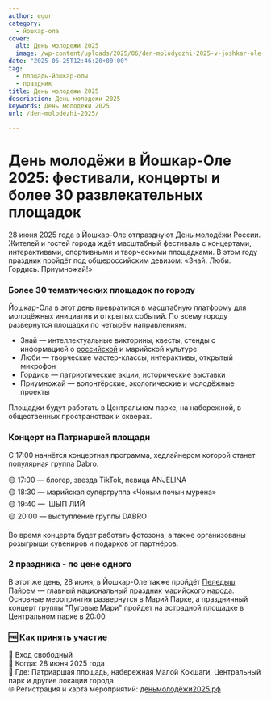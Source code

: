 ```yaml
---
author: egor
category:
  - йошкар-ола
cover:
  alt: День молодежи 2025
  image: /wp-content/uploads/2025/06/den-molodyozhi-2025-v-joshkar-ole-programma-28-iyunya.jpg
date: "2025-06-25T12:46:20+00:00"
tag:
  - площадь-йошкар-олы
  - праздник
title: День молодежи 2025
description: День молодежи 2025
keywords: День молодежи 2025
url: /den-molodezhi-2025/

---
```

# День молодёжи в Йошкар-Оле 2025: фестивали, концерты и более 30 развлекательных площадок

28 июня 2025 года в Йошкар-Оле отпразднуют День молодёжи России. Жителей и гостей города ждёт масштабный фестиваль с концертами, интерактивами, спортивными и творческими площадками. В этом году праздник пройдёт под общероссийским девизом: «Знай. Люби. Гордись. Приумножай!»

### Более 30 тематических площадок по городу

Йошкар-Ола в этот день превратится в масштабную платформу для молодёжных инициатив и открытых событий. По всему городу развернутся площадки по четырём направлениям:

- Знай — интеллектуальные викторины, квесты, стенды с информацией о [российской](/potawatomi/) и марийской культуре
- Люби — творческие мастер-классы, интерактивы, открытый микрофон
- Гордись — патриотические акции, исторические выставки
- Приумножай — волонтёрские, экологические и молодёжные проекты

Площадки будут работать в Центральном парке, на набережной, в общественных пространствах и скверах.

### Концерт на Патриаршей площади

С 17:00 начнётся концертная программа, хедлайнером которой станет популярная группа Dabro.

🟡 17:00 — блогер, звезда TikTok, певица ANJELINA  
🟡 18:30 — марийская супергруппа «Чоным почын мурена»  
🟡 19:40 —  ШЫП ЛИЙ  
🟡 20:00 — выступление группы DABRO

Во время концерта будет работать фотозона, а также организованы розыгрыши сувениров и подарков от партнёров.

### 2 праздника - по цене одного

В этот же день, 28 июня, в Йошкар-Оле также пройдёт [Пеледыш Пайрем](/peledysh-pajrem/) — главный национальный праздник марийского народа. Основные мероприятия развернутся в Марий Парке, а праздничный концерт группы "Луговые Мари" пройдет на эстрадной площадке в Центральном парке в 20:00.

### 🆓 Как принять участие

📍 Вход свободный  
📅 Когда: 28 июня 2025 года  
📍 Где: Патриаршая площадь, набережная Малой Кокшаги, Центральный парк и другие локации города  
🌐 Регистрация и карта мероприятий: [деньмолодёжи2025.рф](http://деньмолодёжи2025.рф)
